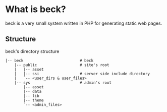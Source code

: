 # What is beck?

beck is a very small system written in PHP for generating static web pages.

## Structure

beck's directory structure

```
|-- beck                         # beck
    |-- public                   # site's root
    |   |-- asset
    |   |-- ssi                  # server side include directory
    |   `-- <user_dirs & user_files>
    |-- sys                      # admin's root
        |-- asset
        |-- data
        |-- lib
        |-- theme
        `-- <admin_files>
```

